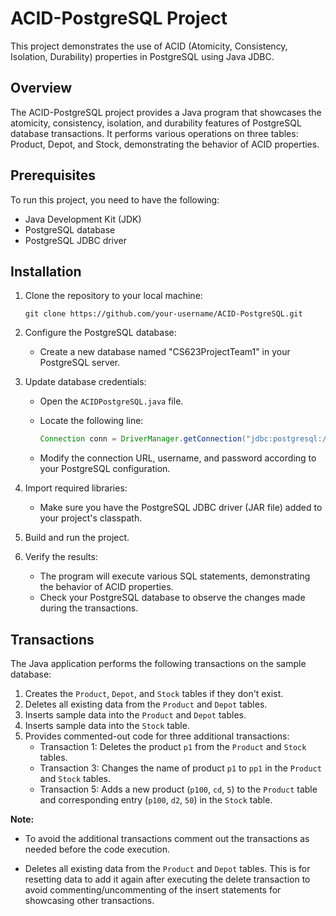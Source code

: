 # ACID-PostgreSQL Project

This project demonstrates the use of ACID (Atomicity, Consistency, Isolation, Durability) properties in PostgreSQL using Java JDBC.

## Overview

The ACID-PostgreSQL project provides a Java program that showcases the atomicity, consistency, isolation, and durability features of PostgreSQL database transactions. It performs various operations on three tables: Product, Depot, and Stock, demonstrating the behavior of ACID properties.

## Prerequisites

To run this project, you need to have the following:

- Java Development Kit (JDK)
- PostgreSQL database
- PostgreSQL JDBC driver

## Installation

1. Clone the repository to your local machine:

   ```shell
   git clone https://github.com/your-username/ACID-PostgreSQL.git
   ```

2. Configure the PostgreSQL database:

    - Create a new database named "CS623ProjectTeam1" in your PostgreSQL server.

3. Update database credentials:

    - Open the `ACIDPostgreSQL.java` file.
    - Locate the following line:

      ```java
      Connection conn = DriverManager.getConnection("jdbc:postgresql://localhost:5432/CS623ProjectTeam1", "tarjaneedesai", "Pace1234");
      ```

    - Modify the connection URL, username, and password according to your PostgreSQL configuration.

4. Import required libraries:

    - Make sure you have the PostgreSQL JDBC driver (JAR file) added to your project's classpath.

5. Build and run the project.

6. Verify the results:

    - The program will execute various SQL statements, demonstrating the behavior of ACID properties.
    - Check your PostgreSQL database to observe the changes made during the transactions.

## Transactions

The Java application performs the following transactions on the sample database:

1. Creates the `Product`, `Depot`, and `Stock` tables if they don't exist.
2. Deletes all existing data from the `Product` and `Depot` tables.
3. Inserts sample data into the `Product` and `Depot` tables.
4. Inserts sample data into the `Stock` table.
5. Provides commented-out code for three additional transactions:
    - Transaction 1: Deletes the product `p1` from the `Product` and `Stock` tables.
    - Transaction 3: Changes the name of product `p1` to `pp1` in the `Product` and `Stock` tables.
    - Transaction 5: Adds a new product (`p100`, `cd`, `5`) to the `Product` table and corresponding entry (`p100`, `d2`, `50`) in the `Stock` table.

**Note:** 

- To avoid the additional transactions comment out the transactions as needed before the code execution.


- Deletes all existing data from the `Product` and `Depot` tables. This is for resetting data to add it again after executing 
the delete transaction to avoid commenting/uncommenting of the insert statements for showcasing other transactions.

